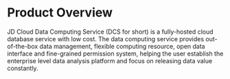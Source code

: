 # Product Overview


JD Cloud Data Computing Service (DCS for short) is a fully-hosted cloud database service with low cost. The data computing service provides out-of-the-box data management, flexible computing resource, open data interface and fine-grained permission system, helping the user establish the enterprise level data analysis platform and focus on releasing data value constantly.
